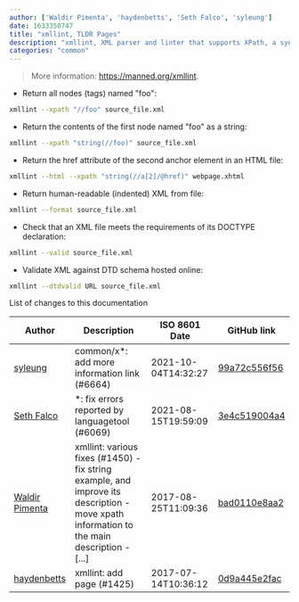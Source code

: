 ```yaml
---
author: ['Waldir Pimenta', 'haydenbetts', 'Seth Falco', 'syleung']
date: 1633350747
title: "xmllint, TLDR Pages"
description: "xmllint, XML parser and linter that supports XPath, a syntax for navigating XML trees."
categories: "common"
---
```

> More information: <https://manned.org/xmllint>.

- Return all nodes (tags) named "foo":

```bash
xmllint --xpath "//foo" source_file.xml
```

- Return the contents of the first node named "foo" as a string:

```bash
xmllint --xpath "string(//foo)" source_file.xml
```

- Return the href attribute of the second anchor element in an HTML file:

```bash
xmllint --html --xpath "string(//a[2]/@href)" webpage.xhtml
```

- Return human-readable (indented) XML from file:

```bash
xmllint --format source_file.xml
```

- Check that an XML file meets the requirements of its DOCTYPE declaration:

```bash
xmllint --valid source_file.xml
```

- Validate XML against DTD schema hosted online:

```bash
xmllint --dtdvalid URL source_file.xml
```
List of changes to this documentation


Author | Description | ISO 8601 Date | GitHub link
------|-----|-----|-----
[syleung](mailto:syleung@users.noreply.github.com) | common/x*: add more information link (#6664) | 2021-10-04T14:32:27 | [99a72c556f56](https://github.com/tldr-pages/tldr/commit/99a72c556f563a928a10ff2c2146ad42d9af2990)
[Seth Falco](mailto:seth@falco.fun) | *: fix errors reported by languagetool (#6069) | 2021-08-15T19:59:09 | [3e4c519004a4](https://github.com/tldr-pages/tldr/commit/3e4c519004a471c861cdc609fd7239ee3355671c)
[Waldir Pimenta](mailto:waldyrious@gmail.com) | xmllint: various fixes (#1450) - fix string example, and improve its description - move xpath information to the main description - [...] | 2017-08-25T11:09:36 | [bad0110e8aa2](https://github.com/tldr-pages/tldr/commit/bad0110e8aa2690a04bea087e9253c4a625a21ed)
[haydenbetts](mailto:haydenbetts@gmail.com) | xmllint: add page (#1425) | 2017-07-14T10:36:12 | [0d9a445e2fac](https://github.com/tldr-pages/tldr/commit/0d9a445e2fac4052e3f6da14917731dbfd3d1527)

